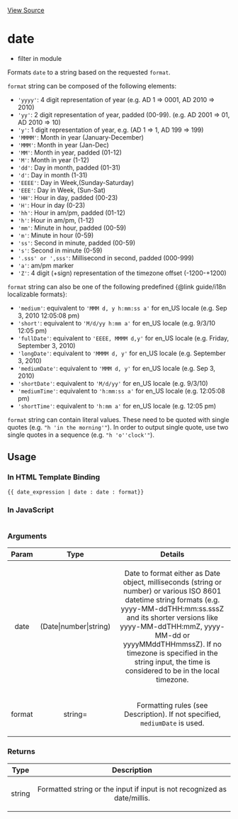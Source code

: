 

[View Source](http://github.com///tree/master/#L15120)



# date



* filter in module []()






Formats `date` to a string based on the requested `format`.

  `format` string can be composed of the following elements:

  * `'yyyy'`: 4 digit representation of year (e.g. AD 1 => 0001, AD 2010 => 2010)
  * `'yy'`: 2 digit representation of year, padded (00-99). (e.g. AD 2001 => 01, AD 2010 => 10)
  * `'y'`: 1 digit representation of year, e.g. (AD 1 => 1, AD 199 => 199)
  * `'MMMM'`: Month in year (January-December)
  * `'MMM'`: Month in year (Jan-Dec)
  * `'MM'`: Month in year, padded (01-12)
  * `'M'`: Month in year (1-12)
  * `'dd'`: Day in month, padded (01-31)
  * `'d'`: Day in month (1-31)
  * `'EEEE'`: Day in Week,(Sunday-Saturday)
  * `'EEE'`: Day in Week, (Sun-Sat)
  * `'HH'`: Hour in day, padded (00-23)
  * `'H'`: Hour in day (0-23)
  * `'hh'`: Hour in am/pm, padded (01-12)
  * `'h'`: Hour in am/pm, (1-12)
  * `'mm'`: Minute in hour, padded (00-59)
  * `'m'`: Minute in hour (0-59)
  * `'ss'`: Second in minute, padded (00-59)
  * `'s'`: Second in minute (0-59)
  * `'.sss' or ',sss'`: Millisecond in second, padded (000-999)
  * `'a'`: am/pm marker
  * `'Z'`: 4 digit (+sign) representation of the timezone offset (-1200-+1200)

  `format` string can also be one of the following predefined
  {@link guide/i18n localizable formats}:

  * `'medium'`: equivalent to `'MMM d, y h:mm:ss a'` for en_US locale
    (e.g. Sep 3, 2010 12:05:08 pm)
  * `'short'`: equivalent to `'M/d/yy h:mm a'` for en_US  locale (e.g. 9/3/10 12:05 pm)
  * `'fullDate'`: equivalent to `'EEEE, MMMM d,y'` for en_US  locale
    (e.g. Friday, September 3, 2010)
  * `'longDate'`: equivalent to `'MMMM d, y'` for en_US  locale (e.g. September 3, 2010)
  * `'mediumDate'`: equivalent to `'MMM d, y'` for en_US  locale (e.g. Sep 3, 2010)
  * `'shortDate'`: equivalent to `'M/d/yy'` for en_US locale (e.g. 9/3/10)
  * `'mediumTime'`: equivalent to `'h:mm:ss a'` for en_US locale (e.g. 12:05:08 pm)
  * `'shortTime'`: equivalent to `'h:mm a'` for en_US locale (e.g. 12:05 pm)

  `format` string can contain literal values. These need to be quoted with single quotes (e.g.
  `"h 'in the morning'"`). In order to output single quote, use two single quotes in a sequence
  (e.g. `"h 'o''clock'"`).








## Usage
### In HTML Template Binding

```
{{ date_expression | date : date : format}}
```


### In JavaScript
```$filter('date')(date, format)
```



### Arguments

| Param | Type | Details |
| :--: | :--: | :--: |
| date | (Date&#124;number&#124;string) | <p>Date to format either as Date object, milliseconds (string or number) or various ISO 8601 datetime string formats (e.g. yyyy-MM-ddTHH:mm:ss.sssZ and its shorter versions like yyyy-MM-ddTHH:mmZ, yyyy-MM-dd or yyyyMMddTHHmmssZ). If no timezone is specified in the string input, the time is considered to be in the local timezone.</p>  |
| format | string= | <p>Formatting rules (see Description). If not specified, <code>mediumDate</code> is used.</p>  |

### Returns

| Type | Description |
| :--: | :--: |
| string | <p>Formatted string or the input if input is not recognized as date/millis.</p>  |




